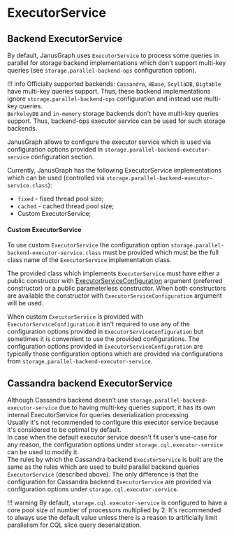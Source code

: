 # ExecutorService

## Backend ExecutorService

By default, JanusGraph uses `ExecutorService` to process some queries in parallel for storage backend implementations 
which don't support multi-key queries (see `storage.parallel-backend-ops` configuration option). 

!!! info
    Officially supported backends: `Cassandra`, `HBase`, `ScyllaDB`, `Bigtable` have multi-key queries support. Thus, 
    these backend implementations ignore `storage.parallel-backend-ops` configuration and instead use multi-key queries.  
    `BerkeleyDB` and `in-memory` storage backends don't have multi-key queries support. Thus, backend-ops executor 
    service can be used for such storage backends.

JanusGraph allows to configure the executor service which is used via configuration options 
provided in `storage.parallel-backend-executor-service` configuration section.

Currently, JanusGraph has the following ExecutorService implementations which can be used (controlled via 
`storage.parallel-backend-executor-service.class`):

* `fixed` - fixed thread pool size;
* `cached` - cached thread pool size;
* Custom ExecutorService;

#### Custom ExecutorService

To use custom `ExecutorService` the configuration option `storage.parallel-backend-executor-service.class` must be 
provided which must be the full class name of the `ExecutorService` implementation class.

The provided class which implements `ExecutorService` must have either a public constructor with
[ExecutorServiceConfiguration](https://javadoc.io/doc/org.janusgraph/janusgraph-core/latest/org/janusgraph/diskstorage/configuration/ExecutorServiceConfiguration.html)
argument (preferred constructor) or a public parameterless constructor. 
When both constructors are available the constructor with `ExecutorServiceConfiguration` argument will be used.

When custom `ExecutorService` is provided with `ExecutorServiceConfiguration` it isn't required to 
use any of the configuration options provided in `ExecutorServiceConfiguration` but sometimes it is
convenient to use the provided configurations. The configuration options provided in `ExecutorServiceConfiguration` 
are typically those configuration options which are provided via configurations from `storage.parallel-backend-executor-service`.

## Cassandra backend ExecutorService

Although Cassandra backend doesn't use `storage.parallel-backend-executor-service` due to having multi-key queries support, it 
has its own internal ExecutorService for queries deserialization processing.  
Usually it's not recommended to configure this executor service because it's considered to be optimal by default.  
In case when the default executor service doesn't fit user's use-case for any reason, the configuration options under 
`storage.cql.executor-service` can be used to modify it.  
The rules by which the Cassandra backend `ExecutorService` is built are the 
same as the rules which are used to build parallel backend queries `ExecutorService` (described above). 
The only difference is that the configuration for Cassandra backend `ExecutorService` are provided via configuration 
options under `storage.cql.executor-service`.

!!! warning
    By default, `storage.cql.executor-service` is configured to have a core pool size of number of processors multiplied 
    by 2. It's recommended to always use the default value unless there is a reason to artificially limit parallelism for 
    CQL slice query deserialization.
